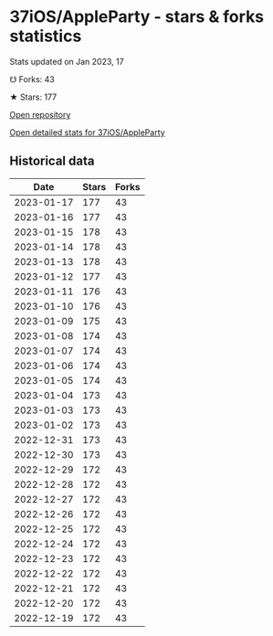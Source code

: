 # 37iOS/AppleParty - stars & forks statistics

Stats updated on Jan 2023, 17

☋ Forks: 43

★ Stars: 177

[Open repository](https://github.com/37iOS/AppleParty)

[Open detailed stats for 37iOS/AppleParty](https://reviewgithub.com/rep/37iOS/AppleParty)

## Historical data
| Date | Stars | Forks |
|------|-------|-------|
| 2023-01-17 | 177 | 43 | 
| 2023-01-16 | 177 | 43 | 
| 2023-01-15 | 178 | 43 | 
| 2023-01-14 | 178 | 43 | 
| 2023-01-13 | 178 | 43 | 
| 2023-01-12 | 177 | 43 | 
| 2023-01-11 | 176 | 43 | 
| 2023-01-10 | 176 | 43 | 
| 2023-01-09 | 175 | 43 | 
| 2023-01-08 | 174 | 43 | 
| 2023-01-07 | 174 | 43 | 
| 2023-01-06 | 174 | 43 | 
| 2023-01-05 | 174 | 43 | 
| 2023-01-04 | 173 | 43 | 
| 2023-01-03 | 173 | 43 | 
| 2023-01-02 | 173 | 43 | 
| 2022-12-31 | 173 | 43 | 
| 2022-12-30 | 173 | 43 | 
| 2022-12-29 | 172 | 43 | 
| 2022-12-28 | 172 | 43 | 
| 2022-12-27 | 172 | 43 | 
| 2022-12-26 | 172 | 43 | 
| 2022-12-25 | 172 | 43 | 
| 2022-12-24 | 172 | 43 | 
| 2022-12-23 | 172 | 43 | 
| 2022-12-22 | 172 | 43 | 
| 2022-12-21 | 172 | 43 | 
| 2022-12-20 | 172 | 43 | 
| 2022-12-19 | 172 | 43 | 

